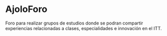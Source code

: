 # AjoloForo
Foro para realizar grupos de estudios donde se podran compartir experiencias relacionadas a clases, especialidades e innovación en el ITT. 
